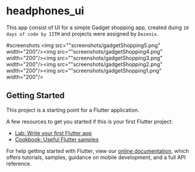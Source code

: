 # headphones_ui

This app consist of UI for a simple Gadget shopping app, created duing `10 days of code by IITM` and projects were assigned by `Dezenix`.

#screenshots
<img src=""screenshots/gadgetShopping5.png" width="200"/><img src=""screenshots/gadgetShopping4.png" width="200"/><img src=""screenshots/gadgetShopping3.png" width="200"/><img src=""screenshots/gadgetShopping2.png" width="200"/><img src=""screenshots/gadgetShopping1.png" width="200"/>

## Getting Started

This project is a starting point for a Flutter application.

A few resources to get you started if this is your first Flutter project:

- [Lab: Write your first Flutter app](https://flutter.dev/docs/get-started/codelab)
- [Cookbook: Useful Flutter samples](https://flutter.dev/docs/cookbook)

For help getting started with Flutter, view our
[online documentation](https://flutter.dev/docs), which offers tutorials,
samples, guidance on mobile development, and a full API reference.
